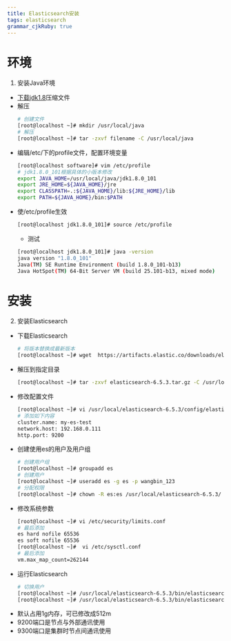 ```yaml
---
title: Elasticsearch安装
tags: elasticsearch
grammar_cjkRuby: true
---
```


# 环境
1. 安装Java环境
*  [下载jdk1.8](http://www.oracle.com/technetwork/java/javase/downloads/jdk8-downloads-2133151.html  )压缩文件  
*  解压
	``` bash
	# 创建文件
	[root@localhost ~]# mkdir /usr/local/java
	# 解压
	[root@localhost ~]# tar -zxvf filename -C /usr/local/java
	```
*  编辑/etc/下的profile文件，配置环境变量
	``` bash
	[root@localhost software]# vim /etc/profile
	# jdk1.8.0_101根据具体的小版本修改
	export JAVA_HOME=/usr/local/java/jdk1.8.0_101
	export JRE_HOME=${JAVA_HOME}/jre
	export CLASSPATH=.:${JAVA_HOME}/lib:${JRE_HOME}/lib
	export PATH=${JAVA_HOME}/bin:$PATH
	```
* 使/etc/profile生效
	``` bash
	[root@localhost jdk1.8.0_101]# source /etc/profile
	```
	* 测试
	``` bash
	[root@localhost jdk1.8.0_101]# java -version
	java version "1.8.0_101"
	Java(TM) SE Runtime Environment (build 1.8.0_101-b13)
	Java HotSpot(TM) 64-Bit Server VM (build 25.101-b13, mixed mode)
	```
# 安装
2. 安装Elasticsearch
* 下载Elasticsearch
  ```bash
  # 将版本替换成最新版本
  [root@localhost ~]# wget  https://artifacts.elastic.co/downloads/elasticsearch/elasticsearch-6.5.3.tar.gz
  ```
* 解压到指定目录
  ```bash
  [root@localhost ~]# tar -zxvf elasticsearch-6.5.3.tar.gz -C /usr/local/
  ```
* 修改配置文件
  ```bash
  [root@localhost ~]# vi /usr/local/elasticsearch-6.5.3/config/elasticsearch.yml
  # 添加如下内容
  cluster.name: my-es-test
  network.host: 192.168.0.111
  http.port: 9200
  ```
* 创建使用es的用户及用户组
  ```bash
  # 创建用户组
  [root@localhost ~]# groupadd es
  # 创建用户
  [root@localhost ~]# useradd es -g es -p wangbin_123
  # 分配权限
  [root@localhost ~]# chown -R es:es /usr/local/elasticsearch-6.5.3/
  ```
* 修改系统参数
  ```bash
  [root@localhost ~]# vi /etc/security/limits.conf
  # 最后添加
  es hard nofile 65536
  es soft nofile 65536
  [root@localhost ~]#  vi /etc/sysctl.conf
  # 最后添加
  vm.max_map_count=262144
  ```
* 运行Elasticsearch
  ```bash
  # 切换用户
  [root@localhost ~]# /usr/local/elasticsearch-6.5.3/bin/elasticsearch
  [root@localhost ~]# /usr/local/elasticsearch-6.5.3/bin/elasticsearch
  ```
* 默认占用1g内存，可已修改成512m
* 9200端口是节点与外部通讯使用
* 9300端口是集群时节点间通讯使用